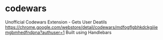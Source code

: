 # codewars
Unofficial Codewars Extension - Gets User Deatils
https://chrome.google.com/webstore/detail/codewars/mdfogflgbhkdckgjiiemgbmhedfndpna?authuser=1
Built using Handlebars

